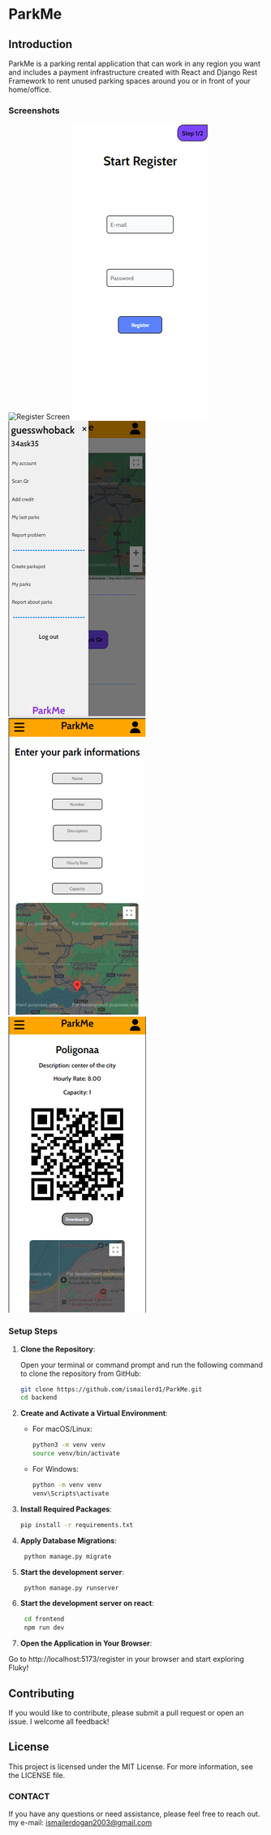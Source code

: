# ParkMe

## Introduction
ParkMe is a parking rental application that can work in any region you want and includes a payment infrastructure created with React and Django Rest Framework to rent unused parking spaces around you or in front of your home/office.


### Screenshots

![Register Screen](screenshots/resiter.png)
![Home page](screenshots/home.png)
![](screenshots/drawer.png)
![Create parkspot](screenshots/create.png)
![Parkspot detail page](screenshots/detailpage.png)


### Setup Steps

1. **Clone the Repository**:

    Open your terminal or command prompt and run the following command to clone the repository from GitHub:

    ```bash
    git clone https://github.com/ismailerd1/ParkMe.git
    cd backend
    ```

2. **Create and Activate a Virtual Environment**:
   
    - For macOS/Linux:

      ```bash
      python3 -m venv venv
      source venv/bin/activate
      ```

    - For Windows:

      ```bash
      python -m venv venv
      venv\Scripts\activate
      ```

3. **Install Required Packages**:

    ```bash
    pip install -r requirements.txt
    ```
4. **Apply Database Migrations**:

   ```bash
    python manage.py migrate
    ```
5. **Start the development server**:
   
   ```bash
    python manage.py runserver
    ```

6. **Start the development server on react**:
   
   ```bash
    cd frontend
    npm run dev
    ```
   
7. **Open the Application in Your Browser**:

  Go to http://localhost:5173/register in your browser and start exploring Fluky!


## Contributing
If you would like to contribute, please submit a pull request or open an issue. I welcome all feedback!


## License
This project is licensed under the MIT License. For more information, see the LICENSE file.

### CONTACT
If you have any questions or need assistance, please feel free to reach out.
my e-mail: ismailerdogan2003@gmail.com
